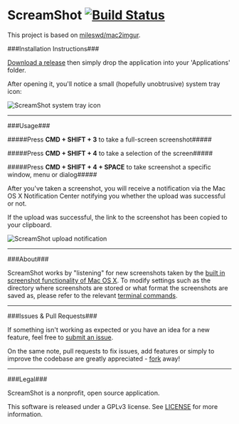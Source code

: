 ScreamShot [![Build Status](https://travis-ci.org/PunKeel/ScreamShot.svg?branch=master)](https://travis-ci.org/PunKeel/ScreamShot)
========
This project is based on [mileswd/mac2imgur](https://github.com/mileswd/mac2imgur).

###Installation Instructions###

[Download a release]() then simply drop the application into your 'Applications' folder.

After opening it, you'll notice a small (hopefully unobtrusive) system tray icon:

![ScreamShot system tray icon](https://i.imgur.com/ljnNsOK.png "ScreamShot system tray icon")

---

###Usage###

#####Press **CMD + SHIFT + 3** to take a full-screen screenshot#####

#####Press **CMD + SHIFT + 4** to take a selection of the screen#####

#####Press **CMD + SHIFT + 4 + SPACE** to take screenshot a specific window, menu or dialog#####

After you've taken a screenshot, you will receive a notification via the Mac OS X Notification Center notifying you whether the upload was successful or not.

If the upload was successful, the link to the screenshot has been copied to your clipboard.

![ScreamShot upload notification](https://i.imgur.com/P2VIijt.png "ScreamShot upload notification")

---

###About###

ScreamShot works by "listening" for new screenshots taken by the [built in screenshot functionality of Mac OS X](http://support.apple.com/kb/ht5775). To modify settings such as the directory where screenshots are stored or what format the screenshots are saved as, please refer to the relevant [terminal commands](http://secrets.blacktree.com/?showapp=com.apple.screencapture).

---

###Issues & Pull Requests###

If something isn't working as expected or you have an idea for a new feature, feel free to [submit an issue](https://github.com/PunKeel/ScreamShot/issues).

On the same note, pull requests to fix issues, add features or simply to improve the codebase are greatly appreciated - [fork](https://github.com/PunKeel/ScreamShot/fork) away!

---

###Legal###

ScreamShot is a nonprofit, open source application.

This software is released under a GPLv3 license. See [LICENSE](https://github.com/PunKeel/ScreamShot/blob/master/LICENSE) for more information.
